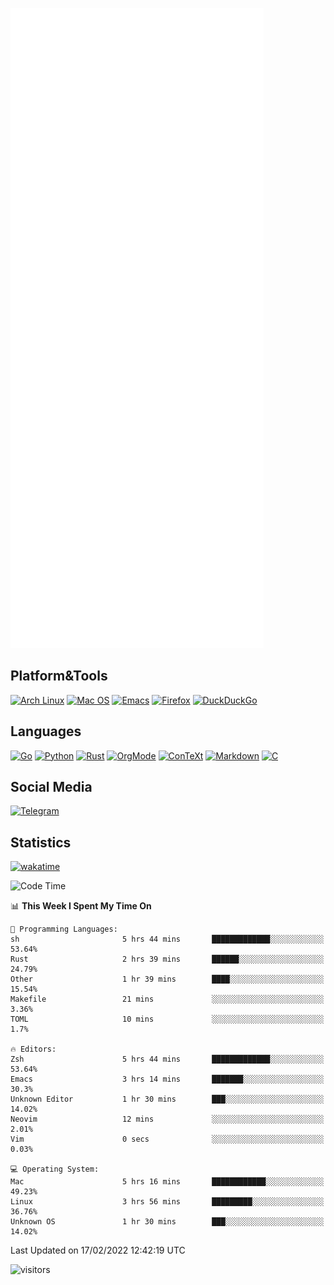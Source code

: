 ![Metrics](https://github.com/SteamedFish/SteamedFish/blob/master/github-metrics.svg)

## Platform&Tools

[![Arch Linux](https://img.shields.io/badge/ArchLinux-1793D1?logo=arch-linux&logoColor=fff&style=flat-square)](https://archlinux.org/)
[![Mac OS](https://img.shields.io/badge/MacOS-000000?style=flat-square&logo=macos&logoColor=F0F0F0)](https://www.apple.com/macos/)
[![Emacs](https://img.shields.io/badge/Emacs-%237F5AB6.svg?&style=flat-square&logo=gnu-emacs&logoColor=white)](https://www.gnu.org/software/emacs/)
[![Firefox](https://img.shields.io/badge/Firefox-FF7139?style=flat-square&logo=Firefox-Browser&logoColor=white)](https://firefox.com/)
[![DuckDuckGo](https://img.shields.io/badge/DuckDuckGo-DE5833?style=flat-square&logo=DuckDuckGo&logoColor=white)](https://duckduckgo.com/)

## Languages

[![Go](https://img.shields.io/badge/Golang-%2300ADD8.svg?style=flat-square&logo=go&logoColor=white)](https://golang.org/)
[![Python](https://img.shields.io/badge/Python-3670A0?style=flat-square&logo=python&logoColor=ffdd54)](https://www.python.org/)
[![Rust](https://img.shields.io/badge/Rust-%23000000.svg?style=flat-square&logo=rust&logoColor=white)](https://www.rust-lang.org/)
[![OrgMode](https://img.shields.io/badge/OrgMode-%23000000.svg?style=flat-square&logo=org&logoColor=white)](https://orgmode.org/)
[![ConTeXt](https://img.shields.io/badge/ConTeXt-%23008080.svg?style=flat-square&logo=latex&logoColor=white)](https://contextgarden.net/)
[![Markdown](https://img.shields.io/badge/MarkDown-%23000000.svg?style=flat-square&logo=markdown&logoColor=white)](https://daringfireball.net/projects/markdown/)
[![C](https://img.shields.io/badge/C-%2300599C.svg?style=flat-square&logo=c&logoColor=white)](https://www.iso.org/standard/74528.html)

## Social Media

[![Telegram](https://img.shields.io/badge/SteamedFish-2CA5E0?style=social&logo=telegram&logoColor=white)](https://t.me/SteamedFish)

## Statistics
[![wakatime](https://wakatime.com/badge/user/168280d6-fcf2-4b4f-ad3a-dc4612f35b38.svg)](https://wakatime.com/@168280d6-fcf2-4b4f-ad3a-dc4612f35b38)

<!--START_SECTION:waka-->
![Code Time](http://img.shields.io/badge/Code%20Time-1%2C612%20hrs%2029%20mins-blue)

📊 **This Week I Spent My Time On** 

```text
💬 Programming Languages: 
sh                       5 hrs 44 mins       █████████████░░░░░░░░░░░░   53.64% 
Rust                     2 hrs 39 mins       ██████░░░░░░░░░░░░░░░░░░░   24.79% 
Other                    1 hr 39 mins        ████░░░░░░░░░░░░░░░░░░░░░   15.54% 
Makefile                 21 mins             ░░░░░░░░░░░░░░░░░░░░░░░░░   3.36% 
TOML                     10 mins             ░░░░░░░░░░░░░░░░░░░░░░░░░   1.7%

🔥 Editors: 
Zsh                      5 hrs 44 mins       █████████████░░░░░░░░░░░░   53.64% 
Emacs                    3 hrs 14 mins       ███████░░░░░░░░░░░░░░░░░░   30.3% 
Unknown Editor           1 hr 30 mins        ███░░░░░░░░░░░░░░░░░░░░░░   14.02% 
Neovim                   12 mins             ░░░░░░░░░░░░░░░░░░░░░░░░░   2.01% 
Vim                      0 secs              ░░░░░░░░░░░░░░░░░░░░░░░░░   0.03%

💻 Operating System: 
Mac                      5 hrs 16 mins       ████████████░░░░░░░░░░░░░   49.23% 
Linux                    3 hrs 56 mins       █████████░░░░░░░░░░░░░░░░   36.76% 
Unknown OS               1 hr 30 mins        ███░░░░░░░░░░░░░░░░░░░░░░   14.02%

```


 Last Updated on 17/02/2022 12:42:19 UTC
<!--END_SECTION:waka-->

![visitors](https://visitor-badge.laobi.icu/badge?page_id=SteamedFish.SteamedFish)
